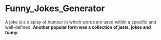 # Funny_Jokes_Generator
A joke is a display of humour in which words are used within a specific and well-defined. <b> 
Another popular form was a collection of jests, jokes and funny.
